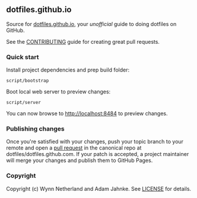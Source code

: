 ## dotfiles.github.io

Source for [dotfiles.github.io][], your _unofficial_ guide to doing dotfiles on
GitHub.

See the [CONTRIBUTING][contributing] guide for creating great pull requests.

### Quick start

Install project dependencies and prep build folder:

    script/bootstrap

Boot local web server to preview changes:

    script/server

You can now browse to [http://localhost:8484][local] to preview changes.

### Publishing changes

Once you're satisfied with your changes, push your topic branch to your remote
and open a [pull request][pr] in the canonical repo
at dotfiles/dotfiles.github.com. If your patch is accepted, a project
maintainer will merge your changes and publish them to GitHub Pages.

### Copyright

Copyright (c) Wynn Netherland and Adam Jahnke. See [LICENSE][] for details.

[dotfiles.github.io]: http://dotfiles.github.io
[Denis Defreyne]: http://stoneship.org/
[source branch]: https://github.com/dotfiles/dotfiles.github.com/tree/source
[guide]: https://github.com/dotfiles/dotfiles.github.com/tree/source#getting-started
[local]: http://localhost:8484
[pr]: http://help.github.com/send-pull-requests/
[contributing]: https://github.com/dotfiles/dotfiles.github.com/blob/source/CONTRIBUTING.md
[license]: LICENSE.md
